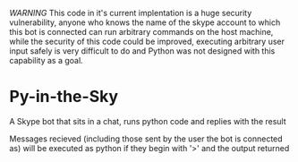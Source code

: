 *WARNING* This code in it's current implentation is a huge security vulnerability,
 anyone who knows the name of the skype account to which this bot is connected can run arbitrary commands on the host machine,
 while the security of this code could be improved, executing arbitrary user input safely is very difficult to do and Python was not designed with 
 this capability as a goal.

Py-in-the-Sky
=============

A Skype bot that sits in a chat, runs python code and replies with the result

Messages recieved (including those sent by the user the bot is connected as) will be executed as python if they begin with '>' and the output returned
